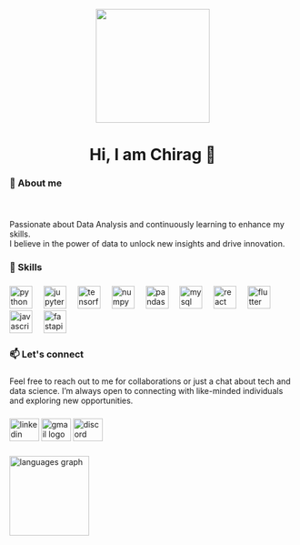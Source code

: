 <br clear="both">

<div align="center">
  <img height="200" src="https://user-images.githubusercontent.com/75297171/232302548-ca61a270-ccc5-479e-b3ce-271bea384059.jpeg"  />
</div>

###

<h1 align="center">Hi, I am Chirag 👋</h1>

###

<h3 align="left">🚀 About me</h3>

###

<br clear="both">

<p align="left">Passionate about Data Analysis and continuously learning to enhance my skills.<br>I believe in the power of data to unlock new insights and drive innovation.</p>

###

<h3 align="left">🤹 Skills</h3>

###

<div align="left">
  <img src="https://cdn.jsdelivr.net/gh/devicons/devicon/icons/python/python-original.svg" height="40" alt="python logo"  />
  <img width="12" />
  <img src="https://cdn.jsdelivr.net/gh/devicons/devicon/icons/jupyter/jupyter-original.svg" height="40" alt="jupyter logo"  />
  <img width="12" />
  <img src="https://cdn.jsdelivr.net/gh/devicons/devicon/icons/tensorflow/tensorflow-original.svg" height="40" alt="tensorflow logo"  />
  <img width="12" />
  <img src="https://cdn.jsdelivr.net/gh/devicons/devicon/icons/numpy/numpy-original.svg" height="40" alt="numpy logo"  />
  <img width="12" />
  <img src="https://cdn.jsdelivr.net/gh/devicons/devicon/icons/pandas/pandas-original.svg" height="40" alt="pandas logo"  />
  <img width="12" />
  <img src="https://cdn.jsdelivr.net/gh/devicons/devicon/icons/mysql/mysql-original.svg" height="40" alt="mysql logo"  />
  <img width="12" />
  <img src="https://cdn.jsdelivr.net/gh/devicons/devicon/icons/react/react-original.svg" height="40" alt="react logo"  />
  <img width="12" />
  <img src="https://cdn.jsdelivr.net/gh/devicons/devicon/icons/flutter/flutter-original.svg" height="40" alt="flutter logo"  />
  <img width="12" />
  <img src="https://cdn.jsdelivr.net/gh/devicons/devicon/icons/javascript/javascript-original.svg" height="40" alt="javascript logo"  />
  <img width="12" />
  <img src="https://cdn.jsdelivr.net/gh/devicons/devicon/icons/fastapi/fastapi-original.svg" height="40" alt="fastapi logo"  />
</div>

###

<h3 align="left">📫 Let's connect</h3>

###

<p align="left">Feel free to reach out to me for collaborations or just a chat about tech and data science. I’m always open to connecting with like-minded individuals and exploring new opportunities.</p>

###

<div align="left">
  <a href="https://www.linkedin.com/in/chiragdb/"><img src="https://raw.githubusercontent.com/maurodesouza/profile-readme-generator/master/src/assets/icons/social/linkedin/default.svg" width="52" height="40" alt="linkedin logo"  /></a>
  <a href="mailto:chirag.duan@gmail.com"><img src="https://raw.githubusercontent.com/maurodesouza/profile-readme-generator/master/src/assets/icons/social/gmail/default.svg" width="52" height="40" alt="gmail logo"  /></a>
  <a href="https://discordapp.com/users/chiragdb"><img src="https://raw.githubusercontent.com/maurodesouza/profile-readme-generator/master/src/assets/icons/social/discord/default.svg" width="52" height="40" alt="discord logo"  /></a>
</div>

###

<div align="left">
  <img src="https://github-readme-stats.vercel.app/api/top-langs?username=Chirag&locale=en&hide_title=false&layout=compact&card_width=320&langs_count=20&theme=blue-green&hide_border=true&order=2&custom_title=Languages" height="140" alt="languages graph"  />
</div>

###
